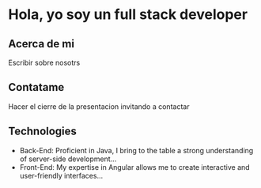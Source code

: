 # Hola, yo soy un full stack developer

## Acerca de mi

Escribir sobre nosotrs

## Contatame

Hacer el cierre de la presentacion invitando a contactar
## Technologies
- Back-End: Proficient in Java, I bring to the table a strong understanding of server-side development...
- Front-End: My expertise in Angular allows me to create interactive and user-friendly interfaces...
